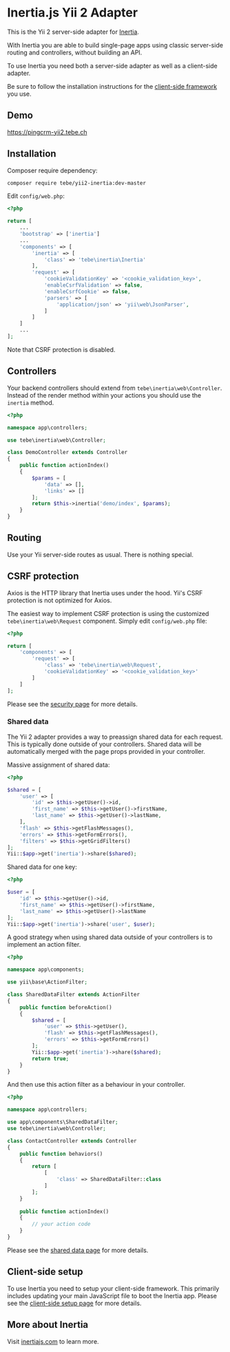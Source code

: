 # Inertia.js Yii 2 Adapter

This is the Yii 2 server-side adapter for [Inertia](https://inertiajs.com).

With Inertia you are able to build single-page apps using classic server-side routing and controllers, without building an API. 

To use Inertia you need both a server-side adapter as well as a client-side adapter.
 
Be sure to follow the installation instructions for the [client-side framework](https://inertiajs.com/client-side-setup) you use.

## Demo

<https://pingcrm-yii2.tebe.ch>

## Installation

Composer require dependency:

```sh
composer require tebe/yii2-inertia:dev-master
```

Edit `config/web.php`:

```php
<?php

return [
    ...
    'bootstrap' => ['inertia']
    ...
    'components' => [
        'inertia' => [
            'class' => 'tebe\inertia\Inertia'
        ],
        'request' => [
            'cookieValidationKey' => '<cookie_validation_key>',
            'enableCsrfValidation' => false,
            'enableCsrfCookie' => false,
            'parsers' => [
                'application/json' => 'yii\web\JsonParser',
            ]            
        ]      
    ]
    ...
];   
```

Note that CSRF protection is disabled.

## Controllers

Your backend controllers should extend from `tebe\inertia\web\Controller`.
Instead of the render method within your actions you should use the `inertia` method. 

```php
<?php

namespace app\controllers;

use tebe\inertia\web\Controller;

class DemoController extends Controller
{
    public function actionIndex()
    {
        $params = [
            'data' => [],
            'links' => []
        ];
        return $this->inertia('demo/index', $params);
    }
}
```

## Routing

Use your Yii server-side routes as usual. 
There is nothing special.

## CSRF protection

Axios is the HTTP library that Inertia uses under the hood.
Yii's CSRF protection is not optimized for Axios.

The easiest way to implement CSRF protection is using the customized `tebe\inertia\web\Request` component. 
Simply edit `config/web.php` file:
 
 ```php
 <?php
 
 return [
     'components' => [
         'request' => [
             'class' => 'tebe\inertia\web\Request',             
             'cookieValidationKey' => '<cookie_validation_key>'
         ]      
     ]
 ];   
 ```

Please see the [security page](https://inertiajs.com/security) for more details.

### Shared data

The Yii 2 adapter provides a way to preassign shared data for each request. 
This is typically done outside of your controllers. 
Shared data will be automatically merged with the page props provided in your controller.

Massive assignment of shared data:  

```php
<?php

$shared = [
    'user' => [
        'id' => $this->getUser()->id,
        'first_name' => $this->getUser()->firstName,
        'last_name' => $this->getUser()->lastName,
    ],
    'flash' => $this->getFlashMessages(),
    'errors' => $this->getFormErrors(),
    'filters' => $this->getGridFilters()
];
Yii::$app->get('inertia')->share($shared);
```

Shared data for one key:

```php
<?php

$user = [
    'id' => $this->getUser()->id,
    'first_name' => $this->getUser()->firstName,
    'last_name' => $this->getUser()->lastName
];
Yii::$app->get('inertia')->share('user', $user);
```

A good strategy when using shared data outside of your controllers is to implement an action filter.

```php
<?php

namespace app\components;

use yii\base\ActionFilter;

class SharedDataFilter extends ActionFilter
{
    public function beforeAction()
    {
        $shared = [
            'user' => $this->getUser(),
            'flash' => $this->getFlashMessages(),
            'errors' => $this->getFormErrors()
        ];
        Yii::$app->get('inertia')->share($shared);
        return true;
    }
}    
```

And then use this action filter as a behaviour in your controller.

```php
<?php

namespace app\controllers;

use app\components\SharedDataFilter;
use tebe\inertia\web\Controller;

class ContactController extends Controller
{
    public function behaviors()
    {
        return [
            [
                'class' => SharedDataFilter::class
            ]
        ];
    }
    
    public function actionIndex()
    {
        // your action code
    }
}
```

Please see the [shared data page](https://inertiajs.com/shared-data) for more details.

## Client-side setup

To use Inertia you need to setup your client-side framework. 
This primarily includes updating your main JavaScript file to boot the Inertia app. 
Please see the [client-side setup page](https://inertiajs.com/client-side-setup) for more details.

## More about Inertia

Visit [inertiajs.com](https://inertiajs.com/) to learn more.
